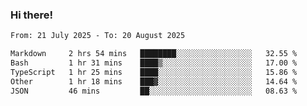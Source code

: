 ### Hi there!

<!--START_SECTION:waka-->

```txt
From: 21 July 2025 - To: 20 August 2025

Markdown     2 hrs 54 mins   ████████░░░░░░░░░░░░░░░░░   32.55 %
Bash         1 hr 31 mins    ████▒░░░░░░░░░░░░░░░░░░░░   17.00 %
TypeScript   1 hr 25 mins    ████░░░░░░░░░░░░░░░░░░░░░   15.86 %
Other        1 hr 18 mins    ███▓░░░░░░░░░░░░░░░░░░░░░   14.64 %
JSON         46 mins         ██░░░░░░░░░░░░░░░░░░░░░░░   08.63 %
```

<!--END_SECTION:waka-->
